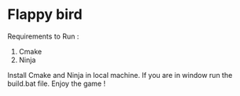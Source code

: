 # Flappy bird
Requirements to Run :
  1. Cmake
  2. Ninja

Install Cmake and Ninja in local machine. If you are in window run the build.bat file. 
Enjoy the game !
